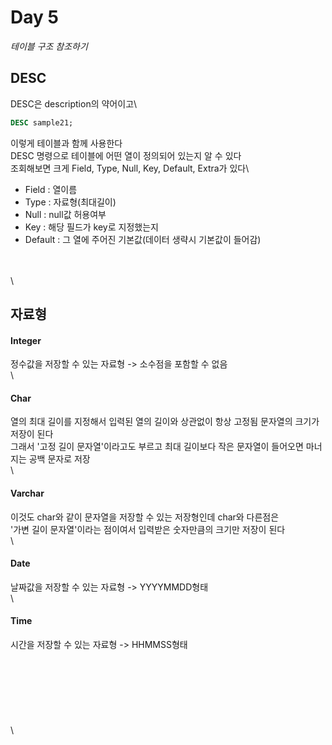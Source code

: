 # Day 5

_테이블 구조 참조하기_

## DESC

DESC은 description의 약어이고\


```sql
DESC sample21;
```

이렇게 테이블과 함께 사용한다\
DESC 명령으로 테이블에 어떤 열이 정의되어 있는지 알 수 있다\
조회해보면 크게 Field, Type, Null, Key, Default, Extra가 있다\


* Field : 열이름
* Type : 자료형(최대길이)
* Null : null값 허용여부
* Key : 해당 필드가 key로 지정했는지
* Default : 그 열에 주어진 기본값(데이터 생략시 기본값이 들어감)

\
\
\


## 자료형

#### Integer

정수값을 저장할 수 있는 자료형 -> 소수점을 포함할 수 없음\
\


#### Char

열의 최대 길이를 지정해서 입력된 열의 길이와 상관없이 항상 고정됨 문자열의 크기가 저장이 된다\
그래서 '고정 길이 문자열'이라고도 부르고 최대 길이보다 작은 문자열이 들어오면 마너지는 공백 문자로 저장\
\


#### Varchar

이것도 char와 같이 문자열을 저장할 수 있는 저장형인데 char와 다른점은\
'가변 길이 문자열'이라는 점이여서 입력받은 숫자만큼의 크기만 저장이 된다\
\


#### Date

날짜값을 저장할 수 있는 자료형 -> YYYYMMDD형태\
\


#### Time

시간을 저장할 수 있는 자료형 -> HHMMSS형태\
\
\
\
\
\
\
\
\
